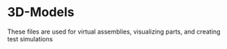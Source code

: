 # 3D-Models

These files are used for virtual assemblies, visualizing parts, and creating test simulations